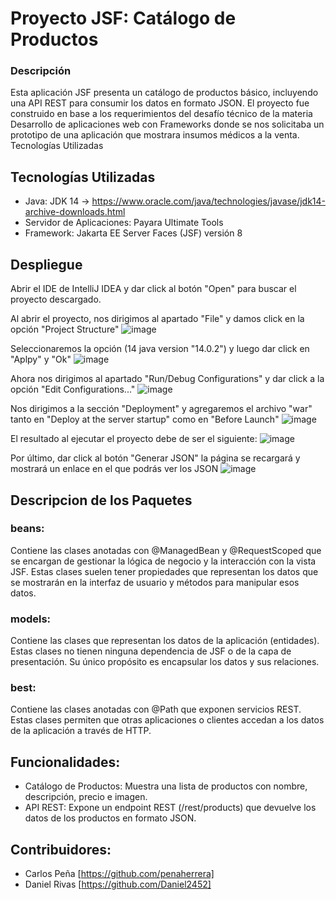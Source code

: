 # Proyecto JSF: Catálogo de Productos
### Descripción

Esta aplicación JSF presenta un catálogo de productos básico, incluyendo una API REST para consumir los datos en formato JSON. 
El proyecto fue construido en base a los requerimientos del desafío técnico de la materia Desarrollo de aplicaciones web con Frameworks donde se nos solicitaba un prototipo de una aplicación que mostrara insumos médicos a la venta.
Tecnologías Utilizadas

## Tecnologías Utilizadas
* Java: JDK 14 -> https://www.oracle.com/java/technologies/javase/jdk14-archive-downloads.html
* Servidor de Aplicaciones: Payara Ultimate Tools
* Framework: Jakarta EE Server Faces (JSF) versión 8

## Despliegue
Abrir el IDE de IntelliJ IDEA y dar click al botón "Open" para buscar el proyecto descargado.

Al abrir el proyecto, nos dirigimos al apartado "File" y damos click en la opción "Project Structure"
![image](https://github.com/user-attachments/assets/e7ff9975-6628-4de3-b603-76c663b7c679)

Seleccionaremos la opción (14 java version "14.0.2") y luego dar click en "Aplpy" y "Ok"
![image](https://github.com/user-attachments/assets/70f007fb-e68a-4e2a-bd09-ceddbe0f08f9)

Ahora nos dirigimos al apartado "Run/Debug Configurations" y dar click a la opción "Edit Configurations..."
![image](https://github.com/user-attachments/assets/103d75ab-79c1-49e5-99bb-dd414c497f8a)

Nos dirigimos a la sección "Deployment" y agregaremos el archivo "war" tanto en "Deploy at the server startup" como en "Before Launch"
![image](https://github.com/user-attachments/assets/ff2f207e-57a7-404c-bcc0-676846e89598)

El resultado al ejecutar el proyecto debe de ser el siguiente:
![image](https://github.com/user-attachments/assets/9f9dbf8d-17eb-4960-af01-4370f8ca3b2e)

Por último, dar click al botón "Generar JSON" la página se recargará y mostrará un enlace en el que podrás ver los JSON
![image](https://github.com/user-attachments/assets/faaf2a72-b170-447e-9c3f-099bd8a4f10d)

## Descripcion de los Paquetes
### beans:
Contiene las clases anotadas con @ManagedBean y @RequestScoped que se encargan de gestionar la lógica de negocio y la interacción con la vista JSF. Estas clases suelen tener propiedades que representan los datos que se mostrarán en la interfaz de usuario y métodos para manipular esos datos.
### models:
Contiene las clases que representan los datos de la aplicación (entidades). Estas clases no tienen ninguna dependencia de JSF o de la capa de presentación. Su único propósito es encapsular los datos y sus relaciones.
### best:
Contiene las clases anotadas con @Path que exponen servicios REST. Estas clases permiten que otras aplicaciones o clientes accedan a los datos de la aplicación a través de HTTP.

## Funcionalidades: 
* Catálogo de Productos: Muestra una lista de productos con nombre, descripción, precio e imagen.
* API REST: Expone un endpoint REST (/rest/products) que devuelve los datos de los productos en formato JSON.

## Contribuidores:
* Carlos Peña [https://github.com/penaherrera]
* Daniel Rivas [https://github.com/Daniel2452]

